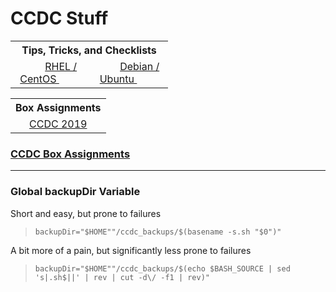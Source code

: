 # CCDC Stuff

<p float="left"><table style="width:50%">
	<th colspan="2" align="center">
		Tips, Tricks, and Checklists
		<tr>
      <td align="center">
        <img src="https://www.redhat.com/favicon.ico" hspace="10" height="12" width="12"></img>
        <a href="https://docs.google.com/document/d/1YkQXj60AR4s7KLYcbZ8ur4Sd8Hkp31v4vk6iN-ACICE">
        RHEL / CentOS
        </a>
        <img src="https://www.centos.org/favicon.ico" hspace="10" height="12" width="12"></img>
      </td>
      <td align="center">
        <img src="https://www.debian.org/favicon.ico" hspace="10" height=12 width=12></img>
        <a href="https://docs.google.com/document/d/1NCHm0c6p9uX0tFr1_uNoTgpCEvhJta3HaEGocwuElaY">
        Debian / Ubuntu
        </a>
        <img src="https://assets.ubuntu.com/v1/cb22ba5d-favicon-16x16.png" hspace="10" height=12 width=12></img>
      </td>
		</tr>
	</th>	
</table></p><p float="right"><table style="width:50%">
  	<th colspan="2" align="center">
		Box Assignments
		<tr>
      <td align="center">
        <a href="https://docs.google.com/document/d/1YkQXj60AR4s7KLYcbZ8ur4Sd8Hkp31v4vk6iN-ACICE">
        CCDC 2019
        </a>
      </td>
		</tr>
	</th>	
</table></p>

### [CCDC Box Assignments](https://docs.google.com/spreadsheets/d/1qehcr-z5UUX4_o3SxmbtM5GyRGJjXqPVMIITtHcLucs)

---

### Global backupDir Variable
Short and easy, but prone to failures

> `backupDir="$HOME""/ccdc_backups/$(basename -s.sh "$0")"`

A bit more of a pain, but significantly less prone to failures

> `backupDir="$HOME""/ccdc_backups/$(echo $BASH_SOURCE | sed 's|.sh$||' | rev | cut -d\/ -f1 | rev)"`
